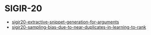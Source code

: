 # SIGIR-20

*  [sigir20-extractive-snippet-generation-for-arguments](https://github.com/webis-de/sigir20-extractive-snippet-generation-for-arguments)
*  [sigir20-sampling-bias-due-to-near-duplicates-in-learning-to-rank](https://github.com/webis-de/sigir20-sampling-bias-due-to-near-duplicates-in-learning-to-rank)

